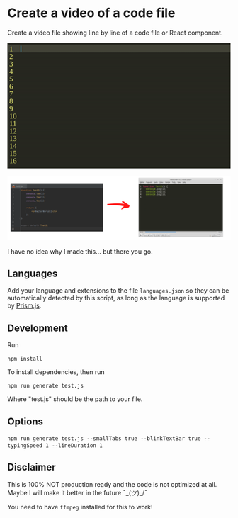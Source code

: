 # Create a video of a code file

Create a video file showing line by line of a code file or React component.

<img src="/examples/sample.gif?raw=true" width="890px" />

![ScreenShot](https://raw.githubusercontent.com/blopa/code-video-creator/main/examples/image.png)

I have no idea why I made this... but there you go.

## Languages
Add your language and extensions to the file `languages.json` so they can be automatically detected by this script, as long as the language is supported by [Prism.js](https://prismjs.com/).

## Development
Run
```shell
npm install
```

To install dependencies, then run

```shell
npm run generate test.js
```

Where "test.js" should be the path to your file.

## Options
```shell
npm run generate test.js --smallTabs true --blinkTextBar true --typingSpeed 1 --lineDuration 1
```

## Disclaimer
This is 100% NOT production ready and the code is not optimized at all. Maybe I will make it better in the future ¯\_(ツ)_/¯

You need to have `ffmpeg` installed for this to work!
